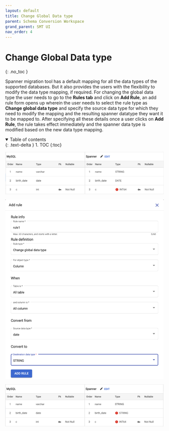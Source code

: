```yaml
---
layout: default
title: Change Global Data type
parent: Schema Conversion Workspace
grand_parent: SMT UI
nav_order: 4
---
```


# Change Global Data type
{: .no_toc }

Spanner migration tool has a default mapping for all the data types of the supported databases. But it also provides the users with the flexibility to modify the data type mapping, if required. For changing the global data type the user needs to go to the **Rules tab** and click on **Add Rule**, an add rule form opens up wherein the user needs to select the rule type as **Change global data type** and specify the source data type for which they need to modify the mapping and the resulting spanner datatype they want it to be mapped to. After specifying all these details once a user clicks on **Add Rule**, the rule takes effect immediately and the spanner data type is modified based on the new data type mapping.

<details open markdown="block">
  <summary>
    Table of contents
  </summary>
  {: .text-delta }
1. TOC
{:toc}
</details>

![](../assets/asset-fajgvy8szur.png)

![](../assets/asset-xh794zlmncd.png)

![](../assets/asset-xghjiq5wbhc.png)